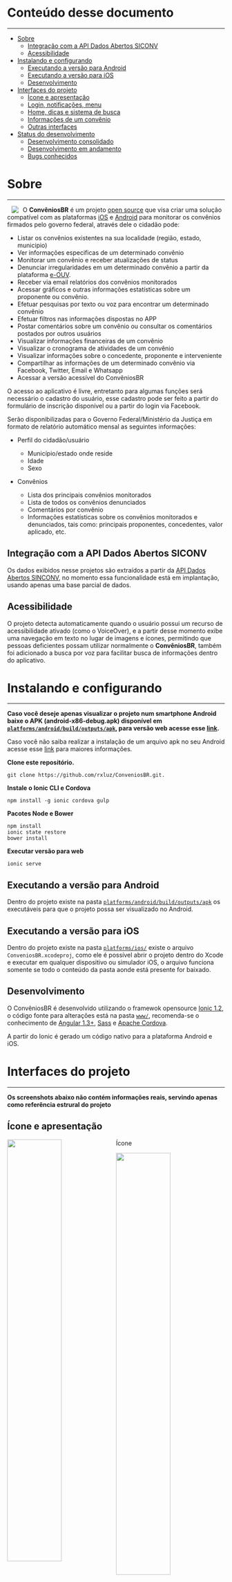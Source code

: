 # Conteúdo desse documento
--------
* [Sobre](https://github.com/rxluz/ConveniosBR#sobre)
	* [Integração com a API Dados Abertos SICONV](https://github.com/rxluz/ConveniosBR#integração-com-a-api-dados-abertos-siconv)
	* [Acessibilidade](https://github.com/rxluz/ConveniosBR#acessibilidade)
* [Instalando e configurando](https://github.com/rxluz/ConveniosBR#instalando-e-configurando)
	* [Executando a versão para Android](https://github.com/rxluz/ConveniosBR#executando-a-versão-para-android)
	* [Executando a versão para iOS](https://github.com/rxluz/ConveniosBR#executando-a-versão-para-ios)
	* [Desenvolvimento](https://github.com/rxluz/ConveniosBR#desenvolvimento)
* [Interfaces do projeto](https://github.com/rxluz/ConveniosBR#interfaces-do-projeto)
	* [Ícone e apresentação](https://github.com/rxluz/ConveniosBR#Ícone-e-apresentação)
	* [Login, notificações, menu](https://github.com/rxluz/ConveniosBR#login-notificações-menu)
	* [Home, dicas e sistema de busca](https://github.com/rxluz/ConveniosBR#home-dicas-e-sistema-de-busca)
	* [Informações de um convênio](https://github.com/rxluz/ConveniosBR#informações-de-um-convênio)
	* [Outras interfaces](https://github.com/rxluz/ConveniosBR#outras-interfaces)
* [Status do desenvolvimento](https://github.com/rxluz/ConveniosBR#desenvolvimento-consolidado)
	* [Desenvolvimento consolidado](https://github.com/rxluz/ConveniosBR#desenvolvimento-consolidado)
	* [Desenvolvimento em andamento](https://github.com/rxluz/ConveniosBR#desenvolvimento-em-andamento)
	* [Bugs conhecidos](https://github.com/rxluz/ConveniosBR#bugs-conhecidos)

# Sobre
--------
<img align=left hspace=10 src="https://github.com/rxluz/ConveniosBR/raw/master/resources/ios/icon/icon-72%402x.png"></img>

O **ConvêniosBR** é um projeto [open source](https://github.com/rxluz/ConveniosBR/blob/master/LICENSE.md) que visa criar uma solução compatível com as plataformas [iOS](https://github.com/rxluz/ConveniosBR/tree/master/platforms/ios) e [Android](https://github.com/rxluz/ConveniosBR/tree/master/platforms/android/build/outputs/apk) para monitorar os convênios firmados pelo governo federal, através dele o cidadão pode:

 * Listar os convênios existentes na sua localidade (região, estado, municipio)
 * Ver informações especificas de um determinado convênio
 * Monitorar um convênio e receber atualizações de status
 * Denunciar irregularidades em um determinado convênio a partir da plataforma [e-OUV](https://sistema.ouvidorias.gov.br/publico/Manifestacao/RegistrarManifestacao.aspx).
 * Receber via email relatórios dos convênios monitorados
 * Acessar gráficos e outras informações estatísticas sobre um proponente ou convênio.
 * Efetuar pesquisas por texto ou voz para encontrar um determinado convênio
 * Efetuar filtros nas informações dispostas no APP
 * Postar comentários sobre um convênio ou consultar os comentários postados por outros usuários
 * Visualizar informações financeiras de um convênio
 * Visualizar o cronograma de atividades de um convênio
 * Visualizar informações sobre o concedente, proponente e interveniente
 * Compartilhar as informações de um determinado convênio via Facebook, Twitter, Email e Whatsapp
 * Acessar a versão acessível do ConvêniosBR

O acesso ao aplicativo é livre, entretanto para algumas funções será necessário o cadastro do usuário, esse cadastro pode ser feito a partir do formulário de inscrição disponível ou a partir do login via Facebook.

Serão disponibilizadas para o Governo Federal/Ministério da Justiça em formato de relatório automático mensal as seguintes informações:

* Perfil do cidadão/usuário
	* Município/estado onde reside
	* Idade
	* Sexo

* Convênios
	* Lista dos principais convênios monitorados
	* Lista de todos os convênios denunciados
	* Comentários por convênio
	* Informações estatísticas sobre os convênios monitorados e denunciados, tais como: principais proponentes, concedentes, valor aplicado, etc.

## Integração com a API Dados Abertos SICONV

Os dados exibidos nesse projetos são extraídos a partir da [API Dados Abertos SINCONV](http://api.convenios.gov.br/siconv/doc/), no momento essa funcionalidade está em implantação, usando apenas uma base parcial de dados.

## Acessibilidade
O projeto detecta automaticamente quando o usuário possui um recurso de acessibilidade ativado (como o VoiceOver), e a partir desse momento exibe uma navegação em texto no lugar de imagens e ícones, permitindo que pessoas deficientes possam utilizar normalmente o **ConvêniosBR**, também foi adicionado a busca por voz para facilitar busca de informações dentro do aplicativo.


# Instalando e configurando
--------------------------

**Caso você deseje apenas visualizar o projeto num smartphone Android baixe o APK (android-x86-debug.apk) disponível em [`platforms/android/build/outputs/apk`](https://github.com/rxluz/ConveniosBR/tree/master/platforms/android/build/outputs/apk), para versão web acesse esse [link](http://api.appock.co/convenios.br/www).**

Caso você não saiba realizar a instalação de um arquivo apk no seu Android acesse esse [link](http://www.tecmundo.com.br/tutorial/51473-android-como-instalar-aplicativos-apk.htm) para maiores informações.

**Clone este repositório.**

    git clone https://github.com/rxluz/ConveniosBR.git.


**Instale o Ionic CLI e Cordova**

    npm install -g ionic cordova gulp

**Pacotes Node e Bower**

	npm install
	ionic state restore
	bower install

**Executar versão para web**

	ionic serve


## Executando a versão para Android

Dentro do projeto existe na pasta  [`platforms/android/build/outputs/apk`](https://github.com/rxluz/ConveniosBR/tree/master/platforms/android/build/outputs/apk) os executáveis para que o projeto possa ser visualizado no Android.


## Executando a versão para iOS

Dentro do projeto existe na pasta  [`platforms/ios/`](https://github.com/rxluz/ConveniosBR/tree/master/platforms/ios) existe o arquivo `ConveniosBR.xcodeproj`, como ele é possível abrir o projeto dentro do Xcode e executar em qualquer dispositivo ou simulador iOS, o arquivo funciona somente se todo o conteúdo da pasta aonde está presente for baixado.

## Desenvolvimento

O ConvêniosBR é desenvolvido utilizando o framewok opensource [Ionic 1.2](http://ionicframework.com/), o código fonte para alterações está na pasta [`www/`](https://github.com/rxluz/ConveniosBR/tree/master/www), recomenda-se o conhecimento de [Angular 1.3+](https://angularjs.org/), [Sass](http://sass-lang.com/) e [Apache Cordova](https://cordova.apache.org/).

A partir do Ionic é gerado um código nativo para a plataforma Android e iOS.


# Interfaces do projeto
-------------------------------------
**Os screenshots abaixo não contém informações reais, servindo apenas como referência estrural do projeto**

## Ícone e apresentação
<img src="https://raw.githubusercontent.com/rxluz/ConveniosBR/master/thumbs/thumb_IMG_2662_1024.jpg" style="float: left !important;" width=50%></img>
Ícone

<img src="https://raw.githubusercontent.com/rxluz/ConveniosBR/master/thumbs/thumb_IMG_2663_1024.jpg" style="float: right !important;" width=50%></img>
Splash screen

<img src="https://raw.githubusercontent.com/rxluz/ConveniosBR/master/thumbs/thumb_IMG_2664_1024.jpg" style="float: right !important;" width=50%></img>
Apresentação 1 (onboarding)

<img src="https://raw.githubusercontent.com/rxluz/ConveniosBR/master/thumbs/thumb_IMG_2665_1024.jpg" style="float: right !important;" width=50%></img>
Apresentação 2 (onboarding)

<img src="https://raw.githubusercontent.com/rxluz/ConveniosBR/master/thumbs/thumb_IMG_2666_1024.jpg" style="float: right !important;" width=50%></img>
Apresentação 3 (onboarding)

## Login, notificações, menu

<img src="https://raw.githubusercontent.com/rxluz/ConveniosBR/master/thumbs/thumb_IMG_2667_1024.jpg" style="float: right !important;" width=50%></img>
Identificação (Login)


<img src="https://raw.githubusercontent.com/rxluz/ConveniosBR/master/thumbs/thumb_IMG_2669_1024.jpg" style="float: right !important;" width=50%></img>
Inscrição

<img src="https://raw.githubusercontent.com/rxluz/ConveniosBR/master/thumbs/thumb_IMG_2671_1024.jpg" style="float: right !important;" width=50%></img>
Sistema de notificações

<img src="https://raw.githubusercontent.com/rxluz/ConveniosBR/master/thumbs/thumb_IMG_2678_1024.jpg" style="float: right !important;" width=50%></img>
Menu de opções rápidas

<img src="https://raw.githubusercontent.com/rxluz/ConveniosBR/master/thumbs/thumb_IMG_2670_1024.jpg" style="float: right !important;" width=50%></img>
Menu deslogado

<img src="https://raw.githubusercontent.com/rxluz/ConveniosBR/master/thumbs/thumb_IMG_2672_1024.jpg" style="float: right !important;" width=50%></img>
Menu logado

<img src="https://raw.githubusercontent.com/rxluz/ConveniosBR/master/thumbs/thumb_IMG_2673_1024.jpg" style="float: right !important;" width=50%></img>
Opções do usuário

<img src="https://raw.githubusercontent.com/rxluz/ConveniosBR/master/thumbs/thumb_IMG_2674_1024.jpg" style="float: right !important;" width=50%></img>
Editar perfil

<img src="https://raw.githubusercontent.com/rxluz/ConveniosBR/master/thumbs/thumb_IMG_2675_1024.jpg" style="float: right !important;" width=50%></img>
Alterar senha

<img src="https://raw.githubusercontent.com/rxluz/ConveniosBR/master/thumbs/thumb_IMG_2676_1024.jpg" style="float: right !important;" width=50%></img>
Cancelar conta

## Home, dicas e sistema de busca
<img src="https://raw.githubusercontent.com/rxluz/ConveniosBR/master/thumbs/thumb_IMG_2677_1024.jpg" style="float: right !important;" width=50%></img>
Tela principal (home)

<img src="https://raw.githubusercontent.com/rxluz/ConveniosBR/master/thumbs/thumb_IMG_2697_1024.jpg" style="float: right !important;" width=50%></img>
Sistema de dicas

<img src="https://raw.githubusercontent.com/rxluz/ConveniosBR/master/thumbs/thumb_IMG_2679_1024.jpg" style="float: right !important;" width=50%></img>
Formulário de busca

<img src="https://raw.githubusercontent.com/rxluz/ConveniosBR/master/thumbs/thumb_IMG_2680_1024.jpg" style="float: right !important;" width=50%></img>
Busca por voz

<img src="https://raw.githubusercontent.com/rxluz/ConveniosBR/master/thumbs/thumb_IMG_2681_1024.jpg" style="float: right !important;" width=50%></img>
Resultados da busca

## Informações de um convênio
<img src="https://raw.githubusercontent.com/rxluz/ConveniosBR/master/thumbs/thumb_IMG_2683_1024.jpg" style="float: right !important;" width=50%></img>
Visualização inicial do convênio e gráfico de cronograma de gastos

<img src="https://raw.githubusercontent.com/rxluz/ConveniosBR/master/thumbs/thumb_IMG_2686_1024.jpg" style="float: right !important;" width=50%></img>
Gráfico convênios desse proponente

<img src="https://raw.githubusercontent.com/rxluz/ConveniosBR/master/thumbs/thumb_IMG_2684_1024.jpg" style="float: right !important;" width=50%></img>
Abas de concedente, proponente e interveniente e justificativa do convênio

<img src="https://raw.githubusercontent.com/rxluz/ConveniosBR/master/thumbs/thumb_IMG_2685_1024.jpg" style="float: right !important;" width=50%></img>
Principais comentários para um convênio

<img src="https://raw.githubusercontent.com/rxluz/ConveniosBR/master/thumbs/thumb_IMG_2687_1024.jpg" style="float: right !important;" width=50%></img>
Opção para denunciar um convênio

<img src="https://raw.githubusercontent.com/rxluz/ConveniosBR/master/thumbs/thumb_IMG_2688_1024.jpg" style="float: right !important;" width=50%></img>
Informações financeiras de um convênio (inicio)

<img src="https://raw.githubusercontent.com/rxluz/ConveniosBR/master/thumbs/thumb_IMG_2689_1024.jpg" style="float: right !important;" width=50%></img>
Informações financeiras de um convênio (fim)

<img src="https://raw.githubusercontent.com/rxluz/ConveniosBR/master/thumbs/thumb_IMG_2690_1024.jpg" style="float: right !important;" width=50%></img>
Cronograma de atividades de um convênio

<img src="https://raw.githubusercontent.com/rxluz/ConveniosBR/master/thumbs/thumb_IMG_2699_1024.jpg" style="float: right !important;" width=50%></img>
Lista de todos os comentários de um convênio

<img src="https://raw.githubusercontent.com/rxluz/ConveniosBR/master/thumbs/thumb_IMG_2691_1024.jpg" style="float: right !important;" width=50%></img>
Marcar um comentário como impróprio

<img src="https://raw.githubusercontent.com/rxluz/ConveniosBR/master/thumbs/thumb_IMG_2692_1024.jpg" style="float: right !important;" width=50%></img>
Compartilhar as informações do convênio


## Outras interfaces
<img src="https://raw.githubusercontent.com/rxluz/ConveniosBR/master/thumbs/thumb_IMG_2693_1024.jpg" style="float: right !important;" width=50%></img>
Envio de feedback e solicitação de suporte

<img src="https://raw.githubusercontent.com/rxluz/ConveniosBR/master/thumbs/thumb_IMG_2694_1024.jpg" style="float: right !important;" width=50%></img>
Sobre o ConvêniosBR (inicio)

<img src="https://raw.githubusercontent.com/rxluz/ConveniosBR/master/thumbs/thumb_IMG_2695_1024.jpg" style="float: right !important;" width=50%></img>
Sobre o ConvêniosBR (fim)


<img src="https://raw.githubusercontent.com/rxluz/ConveniosBR/master/thumbs/thumb_IMG_2696_1024.jpg" style="float: right !important;" width=50%></img>
Colaboradores do ConvêniosBR




# Status do desenvolvimento
----------------------------------------------------------
## Desenvolvimento consolidado
Os seguintes itens já tiveram o seu desenvolvimento concluído:
<table>
  <tr>
    <td>id</td>
    <td>nome</td>
    <td>prioridade</td>
  </tr>
  <tr>
    <td>1</td>
    <td>Identificação via email e senha</td>
    <td>Alta</td>
  </tr>
 <tr>
    <td>2</td>
    <td>Identificação via facebook</td>
    <td>Média</td>
  </tr>
 <tr>
    <td>3</td>
    <td>Formulário de inscrição integrado ao Facebook</td>
    <td>Alto</td>
  </tr>
 <tr>
    <td>4</td>
    <td>Alterar minha senha</td>
    <td>Alto</td>
  </tr>
 <tr>
    <td>5</td>
    <td>Sair</td>
    <td>Alto</td>
  </tr>
 <tr>
    <td>6</td>
    <td>Notificações internas (toast)</td>
    <td>Alto</td>
  </tr>
   <tr>
    <td>7</td>
    <td>Interfaces bem-vindo (onboarding)</td>
    <td>Média</td>
  </tr>
   <tr>
    <td>8</td>
    <td>Lista de convênios próximo (home)</td>
    <td>Alto</td>
  </tr>
  <tr>
    <td>9</td>
    <td>Lista de convênios monitorados</td>
    <td>Alto</td>
  </tr>
  <tr>
    <td>11</td>
    <td>Sistema de dicas (tips)</td>
    <td>Média</td>
  </tr>
  <tr>
    <td>12</td>
    <td>Busca por voz</td>
    <td>Média</td>
  </tr>
  <tr>
    <td>13</td>
    <td>Menu</td>
    <td>Alta</td>
  </tr>
  <tr>
    <td>14</td>
    <td>Informações gerais do convênio</td>
    <td>Alta</td>
  </tr>
  <tr>
    <td>15</td>
    <td>Gráfico Cronograma de Gastos</td>
    <td>Média</td>
  </tr>
  <tr>
    <td>15</td>
    <td>Gráfico Convênios do Proponente por ano</td>
    <td>Média</td>
  </tr>
  <tr>
    <td>16</td>
    <td>Informações financeiras do convênio</td>
    <td>Média</td>
  </tr>
  <tr>
    <td>17</td>
    <td>Cronograma do convênio</td>
    <td>Média</td>
  </tr>
  <tr>
    <td>18</td>
    <td>Compartilhar o convênio no Facebook, Twitter, Whatsapp e Email</td>
    <td>Média</td>
  </tr>
 <tr>
    <td>19</td>
    <td>Visualizar os comentários</td>
    <td>Alta</td>
  </tr>
 <tr>
    <td>20</td>
    <td>Feedback e suporte</td>
    <td>Alta</td>
  </tr>
 <tr>
    <td>20</td>
    <td>Sobre o ConvêniosBR</td>
    <td>Baixa</td>
  </tr>
 <tr>
    <td>20</td>
    <td>Lista de colaboradores</td>
    <td>Baixa</td>
  </tr>
</table>



## Desenvolvimento em andamento

<table>
  <tr>
    <td>id</td>
    <td>nome</td>
    <td>prioridade</td>
  </tr>
  <tr>
    <td>21</td>
    <td>Consolidação da identidade visual, padronização de cores e estilos das interfaces</td>
    <td>Média</td>
  </tr>
  <tr>
    <td>22</td>
    <td>Integração com a API Dados Abertos Sinconv</td>
    <td>Alta</td>
  </tr>
  <tr>
    <td>23</td>
    <td>Algoritmo da Busca</td>
    <td>Alta</td>
  </tr>
  <tr>
    <td>24</td>
    <td>Filtrar resultados</td>
    <td>Alta</td>
  </tr>
  <tr>
    <td>25</td>
    <td>Consolidação da acessibilidade em todas as interfaces</td>
    <td>Alta</td>
  </tr>
  <tr>
    <td>26</td>
    <td>Envio do email de monitoramento para usuários inscritos</td>
    <td>Alta</td>
  </tr>
  <tr>
    <td>26</td>
    <td>Gerenciar comentários (adicionar, gostar, denunciar, excluir)</td>
    <td>Alta</td>
  </tr>
  <tr>
    <td>27</td>
    <td>API para o banco de dados de informações especificas</td>
    <td>Alta</td>
  </tr>
  <tr>
    <td>27</td>
    <td>API para o banco de dados de informações especificas</td>
    <td>Alta</td>
  </tr>
  <tr>
    <td>28</td>
    <td>Vídeo de divulgação do projeto</td>
    <td>Média</td>
  </tr>
  <tr>
    <td>29</td>
    <td>Redes sociais</td>
    <td>Média</td>
  </tr>
</table>


## Bugs conhecidos

<table>
  <tr>
    <td>id</td>
    <td>nome</td>
    <td>prioridade</td>
  </tr>
  <tr>
    <td>1</td>
    <td>Ao clicar em um botão o botão pode ficar invisível</td>
    <td>Alta</td>
  </tr>
  <tr>
    <td>2</td>
    <td>O teclado não é exibido quando a busca é exibida ou permanece ligado apos a busca ser finalizada</td>
    <td>Alta</td>
  </tr>
  <tr>
    <td>3</td>
    <td>O menu de opções rápidas aparece em interfaces internas</td>
    <td>Média</td>
  </tr>
  <tr>
    <td>3</td>
    <td>Ao clicar em um convênio as vezes o mesmo não é carregado</td>
    <td>Alta</td>
  </tr>
  <tr>
    <td>4</td>
    <td>Os gráficos não são exibidos quando se aciona um segundo convênio (é necessário fechar o aplicativo e abrir novamente)</td>
    <td>Alta</td>
  </tr>
  <tr>
    <td>4</td>
    <td>O titulo de algumas interfaces aparece descentralizado</td>
    <td>Média</td>
  </tr>

  <tr>
    <td>5</td>
    <td>As opções de login e inscreva-se aparecem na tela de apresentação mesmo que o usuário esteja logado</td>
    <td>Alta</td>
  </tr>
  <tr>
    <td>6</td>
    <td>Ao clicar em compartilhar a tela de compartilhamento as vezes aparece duplicada</td>
    <td>Alta</td>
  </tr>
  <tr>
    <td>7</td>
    <td>O botão curtir aparece ativado para todos os comentários</td>
    <td>Alta</td>
  </tr>
  <tr>
    <td>8</td>
    <td>A opção fechar informações sobre status da acessibilidade não funciona corretamente</td>
    <td>Média</td>
  </tr>
 </table>
